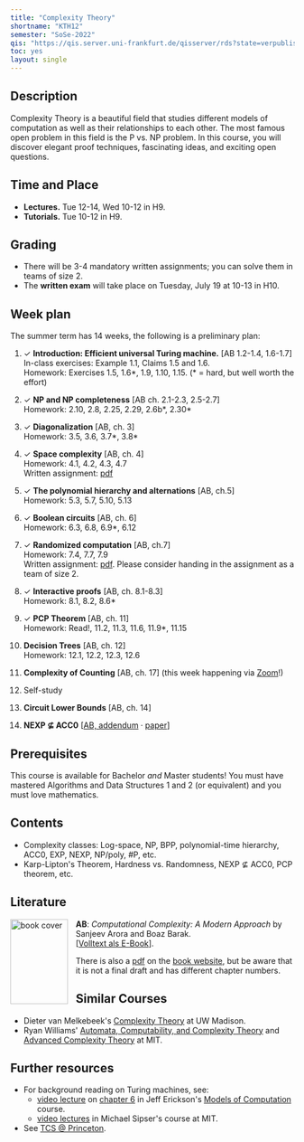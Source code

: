 ```yaml
---
title: "Complexity Theory"
shortname: "KTH12"
semester: "SoSe-2022"
qis: "https://qis.server.uni-frankfurt.de/qisserver/rds?state=verpublish&status=init&vmfile=no&publishid=330124&moduleCall=webInfo&publishConfFile=webInfo&publishSubDir=veranstaltung"
toc: yes
layout: single
---
```


## Description

Complexity Theory is a beautiful field that studies different models of computation as well as their relationships to each other. The most famous open problem in this field is the P vs. NP problem. In this course, you will discover elegant proof techniques, fascinating ideas, and exciting open questions.

## Time and Place

- **Lectures.** Tue 12-14, Wed 10-12 in H9.
- **Tutorials.** Tue 10-12 in H9.

## Grading

- There will be 3-4 mandatory written assignments; you can solve them in teams of size 2.
- The **written exam** will take place on Tuesday, July 19 at 10-13 in H10.

## Week plan

The summer term has 14 weeks, the following is a preliminary plan:

1. ✓ **Introduction: Efficient universal Turing machine.** [AB 1.2-1.4, 1.6-1.7]\
   In-class exercises: Example 1.1, Claims 1.5 and 1.6.\
   Homework: Exercises 1.5, 1.6*, 1.9, 1.10, 1.15. (* = hard, but well worth the effort)

2. ✓ **NP and NP completeness** [AB ch. 2.1-2.3, 2.5-2.7]\
   Homework: 2.10, 2.8, 2.25, 2.29, 2.6b*, 2.30*

3. ✓ **Diagonalization** [AB, ch. 3]\
   Homework: 3.5, 3.6, 3.7*, 3.8*

4. ✓ **Space complexity** [AB, ch. 4]\
   Homework: 4.1, 4.2, 4.3, 4.7\
   Written assignment: [pdf](https://github.com/goethe-tcs/complexity22-assignments/releases/download/latest/complexity-ex1.pdf)

5. ✓ **The polynomial hierarchy and alternations** [AB, ch.5]\
   Homework: 5.3, 5.7, 5.10, 5.13

6. ✓ **Boolean circuits** [AB, ch. 6]\
   Homework: 6.3, 6.8, 6.9*, 6.12

7. ✓ **Randomized computation** [AB, ch.7]\
   Homework: 7.4, 7.7, 7.9\
   Written assignment: [pdf](https://github.com/goethe-tcs/complexity22-assignments/releases/download/latest/complexity-ex2.pdf). Please consider handing in the assignment as a team of size 2.

8. ✓ **Interactive proofs** [AB, ch. 8.1-8.3]\
   Homework: 8.1, 8.2, 8.6*

9. ✓ **PCP Theorem** [AB, ch. 11]\
   Homework: Read!, 11.2, 11.3, 11.6, 11.9*, 11.15

10. **Decision Trees** [AB, ch. 12]\
    Homework: 12.1, 12.2, 12.3, 12.6

11. **Complexity of Counting** [AB, ch. 17] (this week happening via [Zoom](https://uni-frankfurt.zoom.us/j/61915979722?pwd=Q01LN3hTeFRyV1FlRGkzYXBvT1Z5QT09)!)
12. Self-study
13. **Circuit Lower Bounds** [AB, ch. 14]
14. **NEXP ⊈ ACC0** [[AB, addendum](https://theory.cs.princeton.edu/uploads/Compbook/accnexp.pdf) · [paper](https://people.csail.mit.edu/rrw/acc-lbs-ccc.pdf)]

## Prerequisites

This course is available for Bachelor _and_ Master students!
You must have mastered Algorithms and Data Structures 1 and 2 (or equivalent) and you must love mathematics.

## Contents

- Complexity classes: Log-space, NP, BPP, polynomial-time hierarchy, ACC0, EXP, NEXP, NP/poly, #P, etc.
- Karp-Lipton's Theorem, Hardness vs. Randomness, NEXP ⊈ ACC0, PCP theorem, etc.

## Literature

<a href="https://ubffm.hds.hebis.de/Record/HEB48053893X">
<img src="/complexity/AB-cover.jpg" alt="book cover" width="102" height="150" style="float: left; padding-right: 1em;" /></a>

**AB**: _Computational Complexity: A Modern Approach_ by Sanjeev Arora and Boaz Barak.\
[[Volltext als E-Book](https://ubffm.hds.hebis.de/Record/HEB48053893X)].

There is also a [pdf](https://theory.cs.princeton.edu/complexity/book.pdf) on the [book website](https://theory.cs.princeton.edu/complexity/), but be aware that it is not a final draft and has different chapter numbers.

## Similar Courses

- Dieter van Melkebeek's [Complexity Theory](https://pages.cs.wisc.edu/~dieter/Courses/2016s-CS710/Lectures/) at UW Madison.
- Ryan Williams' [Automata, Computability, and Complexity Theory](https://people.csail.mit.edu/rrw/6.045-2020/) and [Advanced Complexity Theory](https://people.csail.mit.edu/rrw/6.841-2019/841.html) at MIT.

## Further resources

- For background reading on Turing machines, see:
  - [video lecture](https://mediaspace.illinois.edu/media/t/1_hv9tuhrn/223561603) on [chapter 6](https://jeffe.cs.illinois.edu/teaching/algorithms/models/06-turing-machines.pdf) in Jeff Erickson's [Models of Computation](https://jeffe.cs.illinois.edu/teaching/algorithms/#models) course.
  - [video lectures](https://ocw.mit.edu/courses/18-404j-theory-of-computation-fall-2020/video_galleries/video-lectures/) in Michael Sipser's course at MIT.
- See [TCS @ Princeton](https://theory.cs.princeton.edu/online-resources.html).
